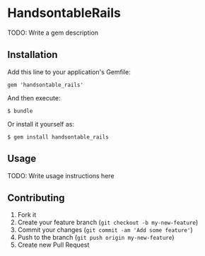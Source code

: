 # HandsontableRails

TODO: Write a gem description

## Installation

Add this line to your application's Gemfile:

    gem 'handsontable_rails'

And then execute:

    $ bundle

Or install it yourself as:

    $ gem install handsontable_rails

## Usage

TODO: Write usage instructions here

## Contributing

1. Fork it
2. Create your feature branch (`git checkout -b my-new-feature`)
3. Commit your changes (`git commit -am 'Add some feature'`)
4. Push to the branch (`git push origin my-new-feature`)
5. Create new Pull Request
